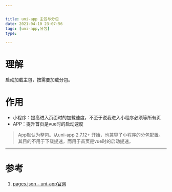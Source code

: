 ```yaml
---


title: uni-app 主包与分包
date: 2021-04-10 23:07:56
tags: [uni-app,分包]
type:

---
```



# 理解

启动加载主包，按需要加载分包。


# 作用

- 小程序：提高进入页面时的加载速度，不至于说我进入小程序必须等所有页
- APP：提升首页是vue时的启动速度

> App默认为整包。从uni-app 2.7.12+ 开始，也兼容了小程序的分包配置。其目的不用于下载提速，而用于首页是vue时的启动提速。


---


# 参考

1. [pages.json - uni-app官网](https://uniapp.dcloud.io/collocation/pages?id=subpackages)
